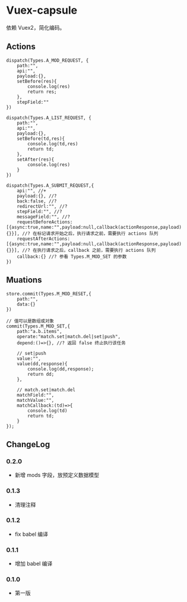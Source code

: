 # Vuex-capsule

依赖 Vuex2，简化编码。

## Actions
	dispatch(Types.A_MOD_REQUEST, {
		path:"",
		api:"",
		payload:{},
		setBefore(res){
			console.log(res)
			return res;
		},
		stepField:""
	})
	
	dispatch(Types.A_LIST_REQUEST, {
		path:"",
		api:"",
		payload:{},
		setBefore(td,res){
			console.log(td,res)
			return td;
		},
		setAfter(res){
			console.log(res)
		}
	})

	dispatch(Types.A_SUBMIT_REQUEST,{
		api:"", //+
		payload:{}, //?
		back:false, //?
		redirectUrl:"", //?
		stepField:"", //?
		messageField:"", //?
		requestBeforeActions:[{async:true,name:"",payload:null,callback(actionResponse,payload){}}], //? 在标记请求开始之后，执行请求之前，需要执行 actions 队列
		requestAfterActions:[{async:true,name:"",payload:null,callback(actionResponse,payload){}}], //? 在执行请求之后，callback 之前，需要执行 actions 队列
		callback:{} //? 参看 Types.M_MOD_SET 的参数
	})

## Muations

	store.commit(Types.M_MOD_RESET,{
		path:"",
		data:{}
	})
	
	// 值可以是数组或对象
	commit(Types.M_MOD_SET,{
		path:"a.b.items",
		operate:"match.set|match.del|set|push",
		depend:()=>{}, //? 返回 false 终止执行该任务

		// set|push
		value:"",
		value(dd,response){
			console.log(dd,response);
			return dd;
		},
		
		// match.set|match.del
		matchField:"",
		matchValue:"",
		matchCallback:(td)=>{
			console.log(td)
			return td;
		}
	});
	
## ChangeLog
### 0.2.0
- 新增 mods 字段，放预定义数据模型
### 0.1.3
- 清理注释
### 0.1.2
- fix babel 编译
### 0.1.1
- 增加 babel 编译
### 0.1.0
- 第一版